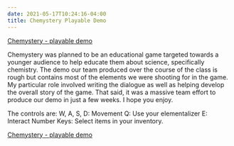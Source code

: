 ```yaml
---
date: 2021-05-17T10:24:16-04:00
title: Chemystery Playable Demo
---
```


[Chemystery - playable demo](https://octavic.github.io/rat-adventure-build/)

Chemystery was planned to be an educational game targeted towards a younger audience to help educate them about science, specifically chemistry. The demo our team produced over the course of the class is rough but contains most of the elements we were shooting for in the game. My particular role involved writing the dialogue as well as helping develop the overall story of the game. That said, it was a massive team effort to produce our demo in just a few weeks. I hope you enjoy.

The controls are:
W, A, S, D: Movement
Q: Use your elementalizer
E: Interact
Number Keys: Select items in your inventory.

[Chemystery - playable demo](https://octavic.github.io/rat-adventure-build/)
